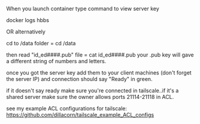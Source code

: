 When you launch container type command to view server key

docker logs hbbs

OR alternatively

cd to /data folder = cd /data

then read "id_ed####.pub" file = cat id_ed####.pub
your .pub key will gave a different string of numbers and letters.

once you got the server key add them to your client machines (don't forget the server IP) and connection should say "Ready" in green.

if it doesn't say ready make sure you're connected in tailscale..if it's a shared server make sure the owner allows ports 21114-21118 in ACL.

see my example ACL configurations for tailscale: https://github.com/dillacorn/tailscale_example_ACL_configs